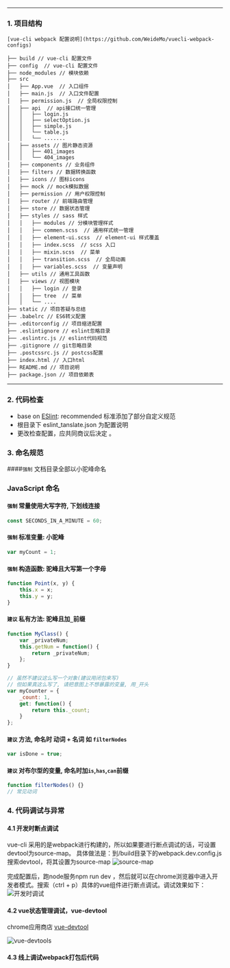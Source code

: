 * * *
### 1. 项目结构
```
[vue-cli webpack 配置说明](https://github.com/WeideMo/vuecli-webpack-configs)

├── build // vue-cli 配置文件
├── config  // vue-cli 配置文件 
├── node_modules // 模块依赖
├── src
│   ├── App.vue  // 入口组件
│   ├── main.js  // 入口文件配置
│   ├── permission.js  // 全局权限控制
│   ├── api  // api接口统一管理
│   │   ├── login.js
│   │   ├── selectOption.js
│   │   ├── simple.js
│   │   └── table.js
│   │   └── .......
│   ├── assets // 图片静态资源
│   │   ├── 401_images
│   │   └── 404_images
│   ├── components // 业务组件
│   ├── filters // 数据转换函数
│   ├── icons // 图标icons
│   ├── mock // mock模拟数据
│   ├── permission // 用户权限控制
│   ├── router // 前端路由管理
│   ├── store // 数据状态管理
│   ├── styles // sass 样式
│   │   ├── modules // 分模块管理样式
│   │   ├── commen.scss  // 通用样式统一管理
│   │   ├── element-ui.scss  // element-ui 样式覆盖
│   │   ├── index.scss  // scss 入口
│   │   ├── mixin.scss  // 菜单
│   │   ├── transition.scss  // 全局动画
│   │   ├── variables.scss  // 变量声明
│   ├── utils // 通用工具函数
│   ├── views // 视图模块
│   │   ├── login // 登录
│   │   ├── tree  // 菜单
│   │   └── ....
├── static // 项目答疑与总结 
├── .babelrc // ES6转义配置
├── .editorconfig // 项目缩进配置
├── .eslintignore // eslint忽略目录
├── .eslintrc.js // eslint代码规范 
├── .gitignore // git忽略目录
├── .postcssrc.js // postcss配置
├── index.html // 入口html
├── README.md // 项目说明
├── package.json // 项目依赖表
```

* * *

### 2. 代码检查
* base on [ESlint](https://eslint.org/): recommended 标准添加了部分自定义规范
* 根目录下 eslint_tanslate.json 为配置说明
* 更改检查配置，应共同商议后决定 。


### 3. 命名规范

####`强制` 文档目录全部以小驼峰命名 

### JavaScript 命名
#### `强制` 常量使用大写字符, 下划线连接
```javascript
const SECONDS_IN_A_MINUTE = 60;
```

#### `强制` 标准变量: 小驼峰
```javascript
var myCount = 1;
```

#### `强制` 构造函数: 驼峰且大写第一个字母
```javascript
function Point(x, y) {
    this.x = x;
    this.y = y;
}
```

#### `建议` 私有方法: 驼峰且加`_`前缀
```javascript
function MyClass() {
    var _privateNum;
    this.getNum = function() {
        return _privateNum;
    };
}

// 虽然不建议这么写一个对象(建议用闭包来写)
// 但如果真这么写了, 请把意图上不想暴露的变量, 用_开头
var myCounter = {
    _count: 1,
    get: function() {
        return this._count;
    }
};
```

#### `建议` 方法, 命名时 动词 + 名词 如 `filterNodes`
```javascript
var isDone = true;
```

#### `建议` 对布尔型的变量, 命名时加`is`,`has`,`can`前缀
```javascript
function filterNodes() {}
// 常见动词 
```

### 4. 代码调试与异常
#### 4.1 开发时断点调试
vue-cli 采用的是webpack进行构建的，所以如果要进行断点调试的话，可设置devtool为source-map。
具体做法是：到/build目录下的webpack.dev.config.js 搜索devtool，将其设置为source-map
![source-map](https://ws3.sinaimg.cn/large/006tNc79gy1fn4dwa09ulj30wl0ekdkm.jpg)

完成配置后，跑node服务npm run dev ，然后就可以在chrome浏览器中进入开发者模式。搜索（ctrl + p）具体的vue组件进行断点调试。调试效果如下：
![开发时调试](https://ws4.sinaimg.cn/large/006tNc79gy1fn4e30czo3j31bk172wrm.jpg)

#### 4.2 vue状态管理调试，vue-devtool
chrome应用商店 [vue-devtool]([https://chrome.google.com/webstore/detail/vuejs-devtools/nhdogjmejiglipccpnnnanhbledajbpd)


![vue-devtools](https://ws4.sinaimg.cn/large/006tNc79gy1fn4ec8n38ej31kw0roafs.jpg)

#### 4.3 线上调试webpack打包后代码



